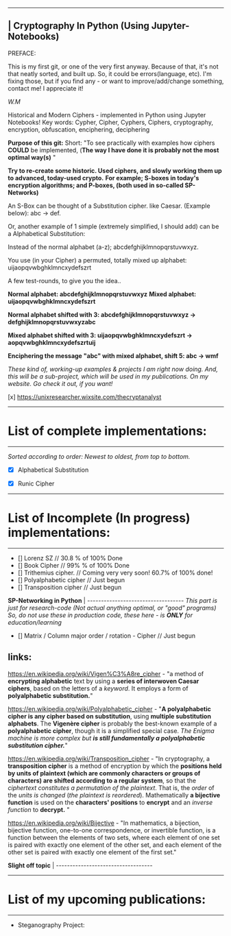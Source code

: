 

--------------------------------------------------
| Cryptography In Python (Using Jupyter-Notebooks)
--------------------------------------------------

PREFACE:

This is my first git, or one of the very first anyway.
Because of that, it's not that neatly sorted, and built up. So, it could be errors(language, etc).
I'm fixing those, but if you find any - or want to improve/add/change something, contact me! 
I appreciate it!



*W.M*



Historical and Modern Ciphers - implemented in Python using Jupyter Notebooks!
Key words: Cypher, Cipher, Cyphers, Ciphers, cryptography, encryption, obfuscation, enciphering, deciphering




**Purpose of this git:**
Short: "To see practically with examples how ciphers **COULD** be implemented, (**The way I have done it is probably not the most optimal way(s)** "


**Try to re-create some historic. Used ciphers, and slowly working them up to advanced, today-used crypto.** 
**For example; S-boxes in today's encryption algorithms; and P-boxes, (both used in so-called SP-Networks)**

An S-Box can be thought of a Substitution cipher. like Caesar. (Example below): abc -> def.

Or, another example of 1 simple (extremely simplified, I should add) can be a Alphabetical Substitution:

Instead of the normal alphabet (a-z); abcdefghijklmnopqrstuvwxyz.

You use (in your Cipher) a permuted, totally mixed up alphabet: uijaopqvwbghklmncxydefszrt

A few test-rounds, to give you the idea..

**Normal alphabet: abcdefghijklmnopqrstuvwxyz**
**Mixed alphabet: uijaopqvwbghklmncxydefszrt**

**Normal alphabet shifted with 3: abcdefghijklmnopqrstuvwxyz -> defghijklmnopqrstuvwxyzabc**

**Mixed alphabet shifted with 3: uijaopqvwbghklmncxydefszrt -> aopqvwbghklmncxydefszrtuij**

**Enciphering the message "abc" with mixed alphabet, shift 5: abc -> wmf**

*These kind of, working-up examples & projects I am right now doing.*
*And, this will be a sub-project, which will be used in my publications. On my website.*
*Go check it out, if you want!*


[x] https://unixresearcher.wixsite.com/thecryptanalyst


-----------------------------------
# List of complete implementations:
-----------------------------------
*Sorted according to order: Newest to oldest, from top to bottom.*
* [x] Alphabetical Substitution
* [x] Runic Cipher


---------------------------------------------------
# List of Incomplete (In progress) implementations:
---------------------------------------------------
* []  Lorenz SZ // 30.8 % of 100% Done
* []  Book Cipher // 99% % of 100% Done
* []  Trithemius cipher.    // Coming very very soon! 60.7% of 100% done!
* []  Polyalphabetic cipher // Just begun
* []  Transposition cipher // Just begun



**SP-Networking in Python**
| -----------------------------------
*This part is just for research-code (Not actual anything optimal, or "good" programs)*
*So, do not use these in production code, these here - is **ONLY** for education/learning*
* []  Matrix  / Column major order / rotation - Cipher // Just begun



## links:

https://en.wikipedia.org/wiki/Vigen%C3%A8re_cipher - "a method of **encrypting alphabetic** text by using a **series of interwoven Caesar ciphers**, based on the letters of a *keyword*. It employs a form of **polyalphabetic substitution.**"


https://en.wikipedia.org/wiki/Polyalphabetic_cipher - "**A polyalphabetic cipher is any cipher based on substitution**, using **multiple substitution alphabets**. The **Vigenère cipher** is probably the best-known example of a **polyalphabetic cipher**, though it is a simplified special case. *The Enigma machine is more complex but **is still fundamentally a polyalphabetic substitution cipher.***"

https://en.wikipedia.org/wiki/Transposition_cipher - "In cryptography, a **transposition cipher** is a method of encryption by which the **positions held by units of plaintext (which are commonly characters or groups of characters) are shifted according to a regular system**, so that the *ciphertext constitutes a permutation of the plaintext*. That is, the *order* of the *units is changed* (*the plaintext is reordered*). Mathematically **a bijective function** is used on the **characters' positions** to **encrypt** and an *inverse function* to **decrypt.** "

https://en.wikipedia.org/wiki/Bijective - "In mathematics, a bijection, bijective function, one-to-one correspondence, or invertible function, is a function between the elements of two sets, where each element of one set is paired with exactly one element of the other set, and each element of the other set is paired with exactly one element of the first set."




**Slight off topic**
| -----------------------------------

-----------------------------------
# List of my upcoming publications:
-----------------------------------


* Steganography Project: <Title still needs a decision>  Exact Announce Date: 2021-02-15  (Written In Swedish Time & Date)
* Onion-Pi - Updated 2020 Version (Which, also was my last-year in high school Scientific Writing project) Time: ~2 weeks
* Arch Linux GPU-Pass-trough[Done]: Time: 18 July, 2020. Available at:  https://github.com/loneicewolf/Arch-GPU-PassTrough 

Thanks for showing interest!

*W.M*
